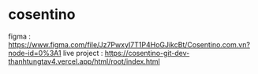 # cosentino
figma : https://www.figma.com/file/Jz7PwxyI7T1P4HoGJikcBt/Cosentino.com.vn?node-id=0%3A1
live project : https://cosentino-git-dev-thanhtungtav4.vercel.app/html/root/index.html
